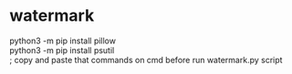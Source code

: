# watermark
python3 -m pip install pillow    
python3 -m pip install psutil  
;
copy and paste that commands on cmd before run watermark.py script
